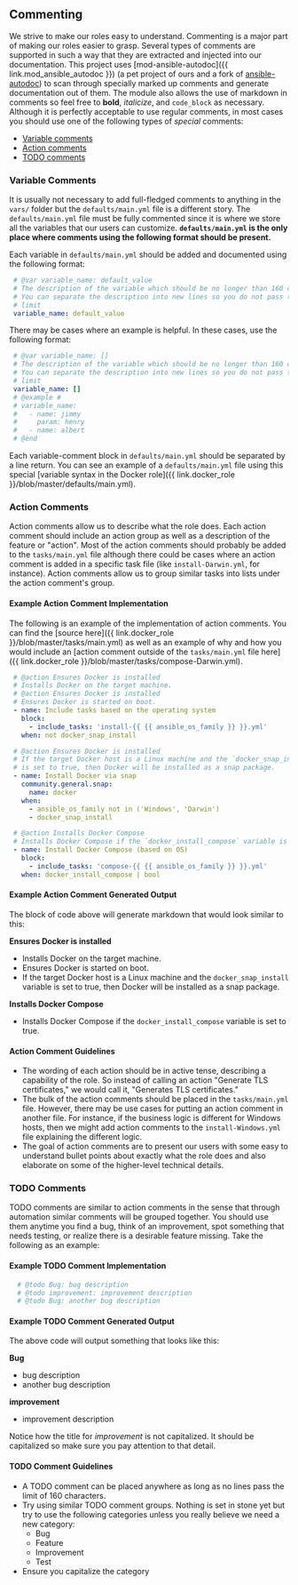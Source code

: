 ## Commenting

We strive to make our roles easy to understand. Commenting is a major part of making our roles easier to grasp. Several types of comments are supported in such a way that they are extracted and injected into our documentation. This project uses [mod-ansible-autodoc]({{ link.mod_ansible_autodoc }}) (a pet project of ours and a fork of [ansible-autodoc](https://pypi.org/project/ansible-autodoc/)) to scan through specially marked up comments and generate documentation out of them. The module also allows the use of markdown in comments so feel free to **bold**, _italicize_, and `code_block` as necessary. Although it is perfectly acceptable to use regular comments, in most cases you should use one of the following types of _special_ comments:

- [Variable comments](#variable-comments)
- [Action comments](#action-comments)
- [TODO comments](#todo-comments)

### Variable Comments

It is usually not necessary to add full-fledged comments to anything in the `vars/` folder but the `defaults/main.yml` file is a different story. The `defaults/main.yml` file must be fully commented since it is where we store all the variables that our users can customize. **`defaults/main.yml` is the only place where comments using the following format should be present.**

Each variable in `defaults/main.yml` should be added and documented using the following format:

<!-- prettier-ignore-start -->
```yaml
 # @var variable_name: default_value
 # The description of the variable which should be no longer than 160 characters per line.
 # You can separate the description into new lines so you do not pass the 160 character
 # limit
 variable_name: default_value
```
<!-- prettier-ignore-end -->

There may be cases where an example is helpful. In these cases, use the following format:

<!-- prettier-ignore-start -->
```yaml
 # @var variable_name: []
 # The description of the variable which should be no longer than 160 characters per line.
 # You can separate the description into new lines so you do not pass the 160 character
 # limit
 variable_name: []
 # @example #
 # variable_name:
 #   - name: jimmy
 #     param: henry
 #   - name: albert
 # @end
```
<!-- prettier-ignore-end -->

Each variable-comment block in `defaults/main.yml` should be separated by a line return. You can see an example of a `defaults/main.yml` file using this special [variable syntax in the Docker role]({{ link.docker_role }}/blob/master/defaults/main.yml).

### Action Comments

Action comments allow us to describe what the role does. Each action comment should include an action group as well as a description of the feature or "action". Most of the action comments should probably be added to the `tasks/main.yml` file although there could be cases where an action comment is added in a specific task file (like `install-Darwin.yml`, for instance). Action comments allow us to group similar tasks into lists under the action comment's group.

#### Example Action Comment Implementation

The following is an example of the implementation of action comments. You can find the [source here]({{ link.docker_role }}/blob/master/tasks/main.yml) as well as an example of why and how you would include an [action comment outside of the `tasks/main.yml` file here]({{ link.docker_role }}/blob/master/tasks/compose-Darwin.yml).

<!-- prettier-ignore-start -->
```yaml
 # @action Ensures Docker is installed
 # Installs Docker on the target machine.
 # @action Ensures Docker is installed
 # Ensures Docker is started on boot.
 - name: Include tasks based on the operating system
   block:
     - include_tasks: 'install-{{ {{ ansible_os_family }} }}.yml'
   when: not docker_snap_install

 # @action Ensures Docker is installed
 # If the target Docker host is a Linux machine and the `docker_snap_install` variable
 # is set to true, then Docker will be installed as a snap package.
 - name: Install Docker via snap
   community.general.snap:
     name: docker
   when:
     - ansible_os_family not in ('Windows', 'Darwin')
     - docker_snap_install

 # @action Installs Docker Compose
 # Installs Docker Compose if the `docker_install_compose` variable is set to true.
 - name: Install Docker Compose (based on OS)
   block:
     - include_tasks: 'compose-{{ {{ ansible_os_family }} }}.yml'
   when: docker_install_compose | bool
```
<!-- prettier-ignore-end -->

#### Example Action Comment Generated Output

The block of code above will generate markdown that would look similar to this:

**Ensures Docker is installed**

- Installs Docker on the target machine.
- Ensures Docker is started on boot.
- If the target Docker host is a Linux machine and the `docker_snap_install` variable is set to true, then Docker will be installed as a snap package.

**Installs Docker Compose**

- Installs Docker Compose if the `docker_install_compose` variable is set to true.

#### Action Comment Guidelines

- The wording of each action should be in active tense, describing a capability of the role. So instead of calling an action "Generate TLS certificates," we would call it, "Generates TLS certificates."
- The bulk of the action comments should be placed in the `tasks/main.yml` file. However, there may be use cases for putting an action comment in another file. For instance, if the business logic is different for Windows hosts, then we might add action comments to the `install-Windows.yml` file explaining the different logic.
- The goal of action comments are to present our users with some easy to understand bullet points about exactly what the role does and also elaborate on some of the higher-level technical details.

### TODO Comments

TODO comments are similar to action comments in the sense that through automation similar comments will be grouped together. You should use them anytime you find a bug, think of an improvement, spot something that needs testing, or realize there is a desirable feature missing. Take the following as an example:

#### Example TODO Comment Implementation

<!-- prettier-ignore-start -->
```yaml
  # @todo Bug: bug description
  # @todo improvement: improvement description
  # @todo Bug: another bug description
```
<!-- prettier-ignore-end -->

#### Example TODO Comment Generated Output

The above code will output something that looks like this:

**Bug**

- bug description
- another bug description

**improvement**

- improvement description

Notice how the title for _improvement_ is not capitalized. It should be capitalized so make sure you pay attention to that detail.

#### TODO Comment Guidelines

- A TODO comment can be placed anywhere as long as no lines pass the limit of 160 characters.
- Try using similar TODO comment groups. Nothing is set in stone yet but try to use the following categories unless you really believe we need a new category:
  - Bug
  - Feature
  - Improvement
  - Test
- Ensure you capitalize the category

